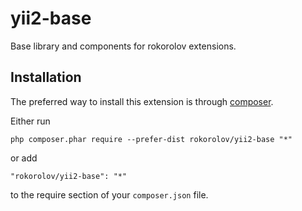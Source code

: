 yii2-base
===================
Base library and components for rokorolov extensions.

Installation
------------

The preferred way to install this extension is through [composer](http://getcomposer.org/download/).

Either run

```
php composer.phar require --prefer-dist rokorolov/yii2-base "*"
```

or add

```
"rokorolov/yii2-base": "*"
```

to the require section of your `composer.json` file.
```